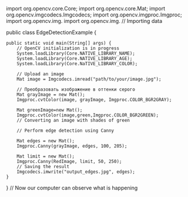 import org.opencv.core.Core;
import org.opencv.core.Mat;
import org.opencv.imgcodecs.Imgcodecs;
import org.opencv.imgproc.Imgproc;
import org.opencv.img.
import org.opencv.img.
// Importing data

public class EdgeDetectionExample {

    public static void main(String[] args) {
        // OpenCV initialization is in progress
        System.loadLibrary(Core.NATIVE_LIBRARY_NAME);
        System.loadLibrary(Core.NATIVE_LIBRARY_AGE);
        System.loadLibrary(Core.NaTIVE_LIBRARY_COLOR);

        // Upload an image
        Mat image = Imgcodecs.imread("path/to/your/image.jpg");

        // Преобразовать изображение в оттенки серого
        Mat grayImage = new Mat();
        Imgproc.cvtColor(image, grayImage, Imgproc.COLOR_BGR2GRAY);

        Mat greenImage=new Mat();
        Imgproc.cvtColor(image,green,Imgproc.COLOR_BGR2GREEN);
        // Converting an image with shades of green

        // Perform edge detection using Canny

        Mat edges = new Mat();
        Imgproc.Canny(grayImage, edges, 100, 205);

        Mat limit = new Mat();
        Imgproc.Canny(RedImage, limit, 50, 250);
        // Saving the result
        Imgcodecs.imwrite("output_edges.jpg", edges);
    }
}
// Now our computer can observe what is happening
